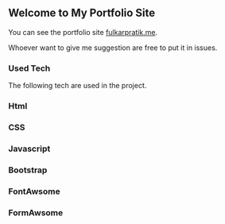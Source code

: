 ## Welcome to My Portfolio Site

You can see the portfolio site [fulkarpratik.me](https://fulkarpratik.me/).

Whoever want to give me suggestion are free to put it in issues.

### Used Tech

The following tech are used in the project.
### Html
### CSS
### Javascript
### Bootstrap
### FontAwsome
### FormAwsome